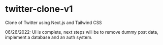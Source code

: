 # twitter-clone-v1
Clone of Twitter using Next.js and Tailwind CSS


06/26/2022:
UI is complete, next steps will be to remove dummy post data, implement a database and an auth system. 
